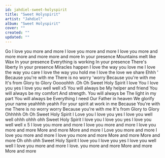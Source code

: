```yaml
---
id: jahdiel-sweet-holyspirit
title: "Sweet Holyspirit"
artist: "Jahdiel"
album: "Sweet Holyspirit"
cover: ""
created: ""
updated: ""
---
```


Go
I love you more and more
I love you more and more
I love you more and more
more and more
more and more
In your presence
Mountains  melt like Wax
In your presence
Everything is working
In your presence
There's liberty
In your presence
Miracles happen
I love the way you love me
I love the way you care
I love the way you hold me
I love the love we share
Ehhh ' Because you're with me
There is no worry 'worry
Because you're with me
It's from Glory to Glory
Ooooohhh .Oh Oh
Sweet Holy Spirit I love You
I love you yes I love you well well
x5
You will always be
My helper and friend
You will always be my comfort
And strength.
You will always be
The light in my part
You will always be
Everything I need
Our Father in heaven
We glorify your name
yeahhhh yeahh
For your spirit at work in me
Because You're with me
There is no worry worry
Because you're with me
It's from Glory to Glory
Ohhhhh Oh Oh
Sweet Holy Spirit I Love you
I love you yes I love you well well
ohhh ohhh ohh
Sweet Holy Spirit I love you
I love you yes I love you well well
x 5
I love you more and more
I love you more and more
I love you more and more
More and more
More and more
I Love you more and more
I love you more and more
I love you more and more
More and more
More and more
Oh ohh ohh
Sweet Holy Spirit I love you
I love you yes I love you well well
I love you more and more
I love. you more and more
More and more
More and more
